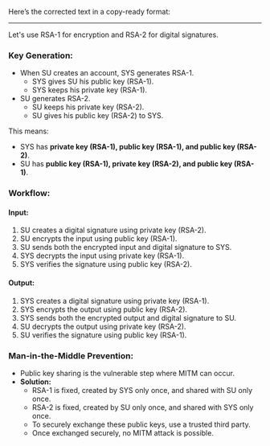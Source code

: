 Here’s the corrected text in a copy-ready format:  

---

Let's use RSA-1 for encryption and RSA-2 for digital signatures.  

### **Key Generation:**  
- When SU creates an account, SYS generates RSA-1.  
  - SYS gives SU his public key (RSA-1).  
  - SYS keeps his private key (RSA-1).  
- SU generates RSA-2.  
  - SU keeps his private key (RSA-2).  
  - SU gives his public key (RSA-2) to SYS.  

This means:  
- SYS has **private key (RSA-1), public key (RSA-1), and public key (RSA-2)**.  
- SU has **public key (RSA-1), private key (RSA-2), and public key (RSA-1)**.  

### **Workflow:**  

#### **Input:**  
1. SU creates a digital signature using private key (RSA-2).  
2. SU encrypts the input using public key (RSA-1).  
3. SU sends both the encrypted input and digital signature to SYS.  
4. SYS decrypts the input using private key (RSA-1).  
5. SYS verifies the signature using public key (RSA-2).  

#### **Output:**  
1. SYS creates a digital signature using private key (RSA-1).  
2. SYS encrypts the output using public key (RSA-2).  
3. SYS sends both the encrypted output and digital signature to SU.  
4. SU decrypts the output using private key (RSA-2).  
5. SU verifies the signature using public key (RSA-1).  

### **Man-in-the-Middle Prevention:**  
- Public key sharing is the vulnerable step where MITM can occur.  
- **Solution:**  
  - RSA-1 is fixed, created by SYS only once, and shared with SU only once.  
  - RSA-2 is fixed, created by SU only once, and shared with SYS only once.  
  - To securely exchange these public keys, use a trusted third party.  
  - Once exchanged securely, no MITM attack is possible.  

